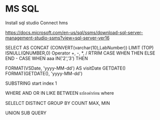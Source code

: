 # MS SQL
Install sql studio 
Connect hms

https://docs.microsoft.com/en-us/sql/ssms/download-sql-server-management-studio-ssms?view=sql-server-ver16

SELECT
AS
CONCAT (CONVERT(varchar(10),LabNumber))
LIMIT (TOP)
ISNULL(QNUMBER,0)
Operator +, -, *, /
RTRIM
CASE WHEN THEN ELSE END
	- CASE WHEN aaa IN('2','3') THEN 

FORMAT(VSDate, 'yyyy-MM-dd') AS visitDate
GETDATE()
FORMAT(GETDATE(), 'yyyy-MM-dd')

SUBSTRING start index 1


WHERE AND OR IN LIKE BETWEEN
แปลงค่าก่อน where

SELELCT DISTINCT
GROUP BY
COUNT
MAX, MIN

UNION
SUB QUERY
